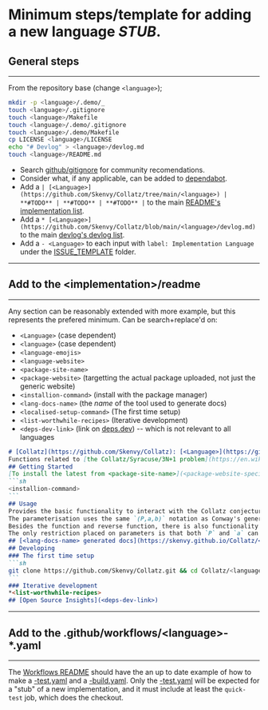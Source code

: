 # Minimum steps/template for adding a new language _STUB_.
## General steps
---
From the repository base (change `<language>`);
```bash
mkdir -p <language>/.demo/_
touch <language>/.gitignore
touch <language>/Makefile
touch <language>/.demo/.gitignore
touch <language>/.demo/Makefile
cp LICENSE <language>/LICENSE
echo "# Devlog" > <language>/devlog.md
touch <language>/README.md
```
* Search [github/gitignore](https://github.com/github/gitignore) for community recomendations.
* Consider what, if any applicable, can be added to [dependabot](https://github.com/Skenvy/Collatz/blob/main/.github/dependabot.yml).
* Add a `| [<Language>](https://github.com/Skenvy/Collatz/tree/main/<language>) | **#TODO** | **#TODO** | **#TODO** |` to the main [README's implementation list](https://github.com/Skenvy/Collatz/blob/main/README.md#implementations).
* Add a `* [<Language>](https://github.com/Skenvy/Collatz/blob/main/<language>/devlog.md)` to the main [devlog's devlog list](https://github.com/Skenvy/Collatz/blob/main/devlog.md#devlogs).
* Add a `- <Language>` to each input with `label: Implementation Language` under the [ISSUE_TEMPLATE](https://github.com/Skenvy/Collatz/tree/main/.github/ISSUE_TEMPLATE) folder.
---
## Add to the \<implementation\>/readme
---
Any section can be reasonably extended with more example, but this represents the prefered minimum. Can be search+replace'd on:
* `<Language>` (case dependent)
* `<language>` (case dependent)
* `<language-emojis>`
* `<language-website>`
* `<package-site-name>`
* `<package-website>` (targetting the actual package uploaded, not just the generic website)
* `<installion-command>` (install with the package manager)
* `<lang-docs-name>` (the _name_ of the tool used to generate docs)
* `<localised-setup-command>` (The first time setup)
* `<list-worthwhile-recipes>` (Iterative development)
* `<deps-dev-link>` (link on [deps.dev](https://deps.dev/)) -- which is not relevant to all languages
````md
# [Collatz](https://github.com/Skenvy/Collatz): [<Language>](https://github.com/Skenvy/Collatz/tree/main/<language>) <language-emojis>
Functions related to [the Collatz/Syracuse/3N+1 problem](https://en.wikipedia.org/wiki/Collatz_conjecture), implemented in [<Language>](<language-website>).
## Getting Started
[To install the latest from <package-site-name>](<package-website-specific>);
```sh
<installion-command>
```
## Usage
Provides the basic functionality to interact with the Collatz conjecture.
The parameterisation uses the same `(P,a,b)` notation as Conway's generalisations.
Besides the function and reverse function, there is also functionality to retrieve the hailstone sequence, the "stopping time"/"total stopping time", or tree-graph. 
The only restriction placed on parameters is that both `P` and `a` can't be `0`.
## [<lang-docs-name> generated docs](https://skenvy.github.io/Collatz/<language>)
## Developing
### The first time setup
```sh
git clone https://github.com/Skenvy/Collatz.git && cd Collatz/<language> && <localised-setup-command>
```
### Iterative development
*<list-worthwhile-recipes>
## [Open Source Insights](<deps-dev-link>)
````
---
## Add to the .github/workflows/\<language\>-*.yaml
---
The [Workflows README](https://github.com/Skenvy/Collatz/blob/main/.github/workflows/README.md) should have the an up to date example of how to make a [<language>-test.yaml](https://github.com/Skenvy/Collatz/blob/main/.github/workflows/README.md#language-testyaml) and a [<language>-build.yaml](https://github.com/Skenvy/Collatz/blob/main/.github/workflows/README.md#language-buildyaml). Only the [<language>-test.yaml](https://github.com/Skenvy/Collatz/blob/main/.github/workflows/README.md#language-testyaml) will be expected for a "stub" of a new implementation, and it must include at least the `quick-test` job, which does the checkout.
